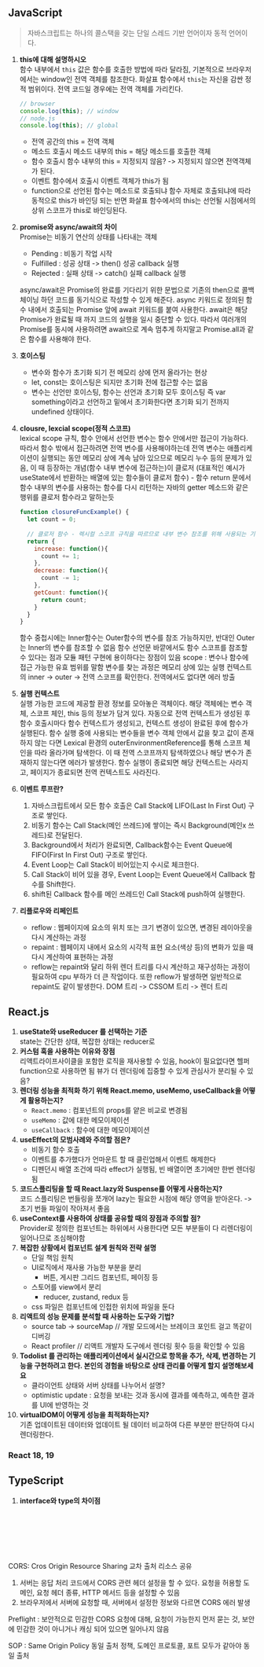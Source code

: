 ## JavaScript

> 자바스크립트는 하나의 콜스택을 갖는 단일 스레드 기반 언어이자 동적 언어이다.

1. **this에 대해 설명하시오**<br/>
   함수 내부에서 `this` 값은 함수를 호출한 방법에 따라 달라짐, 기본적으로 브라우저에서는 window인 전역 객체를 참조한다. 화살표 함수에서 `this`는 자신을 감싼 정적 범위이다. 전역 코드일 경우에는 전역 객체를 가리킨다.

   ```javascript
   // browser
   console.log(this); // window
   // node.js
   console.log(this); // global
   ```

   - 전역 공간의 this = 전역 객체
   - 메소드 호출시 메소드 내부의 this = 해당 메소드를 호출한 객체
   - 함수 호출시 함수 내부의 this = 지정되지 않음? -> 지정되지 않으면 전역객체가 된다.
   - 이벤트 함수에서 호출시 이벤트 객체가 this가 됨
   - function으로 선언된 함수는 메소드로 호출되냐 함수 자체로 호출되냐에 따라 동적으로 this가 바인딩 되는 반면 화살표 함수에서의 this는 선언될 시점에서의 상위 스코프가 this로 바인딩된다.

2. **promise와 async/await의 차이**<br/>
   Promise는 비동기 연산의 상태를 나타내는 객체

   - Pending : 비동기 작업 시작
   - Fulfilled : 성공 상태 -> then() 성공 callback 실행
   - Rejected : 실패 상태 -> catch() 실패 callback 실행

   async/await은 Promise의 완료를 기다리기 위한 문법으로 기존의 then으로 콜백 체이닝 하던 코드를 동기식으로 작성할 수 있게 해준다. async 키워드로 정의된 함수 내에서 호출되는 Promise 앞에 await 키워드를 붙여 사용한다. await은 해당  Promise가 완료될 때 까지 코드의 실행을 일시 중단할 수 있다. 따라서 여러개의 Promise를 동시에 사용하려면 await으로 계속 멈추게 하지말고 Promise.all과 같은 함수를 사용해야 한다.

3. **호이스팅**<br/>

   - 변수와 함수가 초기화 되기 전 메모리 상에 먼저 올라가는 현상
   - let, const는 호이스팅은 되지만 초기화 전에 접근할 수는 없음
   - 변수는 선언만 호이스팅, 함수는 선언과 초기화 모두 호이스팅
     즉 var something이라고 선언하고 밑에서 초기화한다면 초기화 되기 전까지 undefined 상태이다.

4. **clousre, lexcial scope(정적 스코프)**<br/>
   lexical scope 규칙, 함수 안에서 선언한 변수는 함수 안에서만 접근이 가능하다. 따라서 함수 밖에서 접근하려면 전역 변수를 사용해야하는데 전역 변수는 애플리케이션이 실행되는 동안 메모리 상에 계속 남아 있으므로 메모리 누수 등의 문제가 있음, 이 때 등장하는 개념(함수 내부 변수에 접근하는)이 클로저 (대표적인 예시가 useState에서 반환하는 배열에 있는 함수들이 클로저 함수) - 함수 return 문에서 함수 내부의 변수를 사용하는 함수를 다시 리턴하는 자바의 getter 메소드와 같은 행위를 클로저 함수라고 말하는듯
   
   ```javascript
   function closureFuncExample() {
     let count = 0;
     
     // 클로저 함수 - 렉시컬 스코프 규칙을 따르므로 내부 변수 참조를 위해 사용되는 기법
     return {
       increase: function(){
         count += 1;
       },
       decrease: function(){
         count -= 1;
       },
       getCount: function(){
         return count;
       }
     }
   }
   ```
   
   함수 중첩시에는 Inner함수는 Outer함수의 변수를 참조 가능하지만, 반대인 Outer는 Inner의 변수를 참조할 수 없음
   함수 선언문 바깥에서도 함수 스코프를 참조할 수 있다는 점과 모듈 패턴 구현에 용이하다는 장점이 있음
   scope : 변수나 함수에 접근 가능한 유효 범위를 말함
   변수를 찾는 과정은 메모리 상에 있는 실행 컨텍스트의 inner -> outer -> 전역 스코프를 확인한다. 전역에서도 없다면 에러 방출
   
5. **실행 컨텍스트**<br/>
   실행 가능한 코드에 제공할 환경 정보를 모아놓은 객체이다. 해당 객체에는 변수 객체, 스코프 체인, this 등의 정보가 담겨 있다. 자동으로 전역 컨텍스트가 생성된 후 함수 호출시마다 함수 컨텍스트가 생성되고, 컨텍스트 생성이 완료된 후에 함수가 실행된다. 함수 실행 중에 사용되는 변수들을 변수 객체 안에서 값을 찾고 값이 존재하지 않는 다면 Lexical 환경의 outerEnvironmentReference를 통해 스코프 체인을 따라 올라가며 탐색한다. 이 때 전역 스코프까지 탐색하였으나 해당 변수가 존재하지 않는다면 에러가 발생한다. 함수 실행이 종료되면 해당 컨텍스트는 사라지고, 페이지가 종료되면 전역 컨텍스트도 사라진다.

6. **이벤트 루프란?**<br/>

   1. 자바스크립트에서 모든 함수 호출은 Call Stack에 LIFO(Last In First Out) 구조로 쌓인다.
   2. 비동기 함수는 Call Stack(메인 쓰레드)에 쌓이는 즉시 Background(메인x 쓰레드)로 전달된다.
   3. Background에서 처리가 완료되면, Callback함수는 Event Queue에 FIFO(First In First Out) 구조로 쌓인다.
   4. Event Loop는 Call Stack이 비어있는지 수시로 체크한다.
   5. Call Stack이 비어 있을 경우, Event Loop는 Event Queue에서 Callback 함수를 Shift한다.
   6. shift된 Callback 함수를 메인 쓰레드인 Call Stack에 push하여 실행한다.

7. **리플로우와 리페인트**<br/>

   - reflow : 웹페이지에 요소의 위치 또는 크기 변경이 있으면, 변경된 레이아웃을 다시 계산하는 과정
   - repaint : 웹페이지 내에서 요소의 시각적 표현 요소(색상 등)의 변화가 있을 때 다시 계산하여 표현하는 과정
   - reflow는 repaint와 달리 하위 렌더 트리를 다시 계산하고 재구성하는 과정이 필요하여 cpu 부하가 더 큰 작업이다. 또한 reflow가 발생하면 일반적으로 repaint도 같이 발생한다.
     DOM 트리 -> CSSOM 트리 -> 렌더 트리

## React.js

1.  **useState와 useReducer 를 선택하는 기준** <br/>
   state는 간단한 상태, 복잡한 상태는 reducer로 
2. **커스텀 훅을 사용하는 이유와 장점** <br/>
   리액트라이프사이클을 포함한 로직을 재사용할 수 있음, hook이 필요없다면 헬퍼 function으로 사용하면 됨
   뷰가 더 렌더링에 집중할 수 있게 관심사가 분리될 수 있음?
3. **렌더링 성능을 최적화 하기 위해 React.memo, useMemo, useCallback을 어떻게 활용하는지?**<br/>
   - `React.memo` : 컴포넌트의 props를 얕은 비교로 변경됨
   - `useMemo` : 값에 대한 메모이제이션
   - `useCallback` : 함수에 대한 메모이제이션
4. **useEffect의 모범사례와 주의할 점은?** <br/>
   - 비동기 함수 호출
   - 이벤트를 추가했다가 언마운트 할 때 클린업해서 이벤트 해제한다
   - 디펜던시 배열 조건에 따라 effect가 실행됨, 빈 배열이면 초기에만 한번 렌더링됨
5. **코드스플리팅을 할 때 React.lazy와 Suspense를 어떻게 사용하는지?** <br/>
   코드 스플리팅은 번들링을 쪼개어 lazy는 필요한 시점에 해당 영역을 받아온다. -> 초기 번들 파일이 작아져서 좋음
6. **useContext를 사용하여 상태를 공유할 때의 장점과 주의할 점?** <br/>
   Provider로 정의한 컴포넌트는 하위에서 사용한다면 모든 부분들이 다 리렌더링이 일어나므로 조심해야함
7. **복잡한 상황에서 컴포넌트 설계 원칙와 전략 설명** <br/>
   - 단일 책임 원칙
   - UI로직에서 재사용 가능한 부분을 분리
     - 버튼, 게시판 그리드 컴포넌트, 페이징 등
   - 스토어를 view에서 분리
     - reducer, zustand, redux 등
   - css 파일은 컴포넌트에 인접한 위치에 파일을 둔다
8. **리액트의 성능 문제를 분석할 때 사용하는 도구와 기법?** <br/>
   - source tab -> sourceMap // 개발 모드에서는 브레이크 포인트 걸고 똑같이 디버깅
   - React profiler // 리액트 개발자 도구에서 렌더링 횟수 등을 확인할 수 있음
9. **Todolist 를 관리하는 애플리케이션에서 실시간으로 항목을 추가, 삭제, 변경하는 기능을 구현하려고 한다. 본인의 경험을 바탕으로 상태 관리를 어떻게 할지 설명해보세요**<br/>
   - 클라이언트 상태와 서버 상태를 나누어서 설명?
   - optimistic update : 요청을 보내는 것과 동시에 결과를 예측하고, 예측한 결과를 UI에 반영하는 것
10. **virtualDOM이 어떻게 성능을 최적화하는지?**<br/>
    기존 업데이트된 데이터와 업데이트 될 데이터 비교하여 다른 부분만 판단하여 다시 렌더링한다.



### React 18, 19



## TypeScript

1. **interface와 type의 차이점**<br/>





<br/><br/><br/><br/><br/>

CORS: Cros Origin Resource Sharing 교차 출처 리소스 공유

1. 서버는 응답 처리 코드에서 CORS 관련 헤더 설정을 할 수 있다.
   요청을 허용할 도메인, 요청 헤더 종류, HTTP 메서드 등을 설정할 수 있음
2. 브라우저에서 서버에 요청할 때, 서버에서 설정한 정보와 다르면 CORS 에러 발생



Preflight : 보안적으로 민감한 CORS 요청에 대해, 요청이 가능한지 먼저 묻는 것, 보안에 민감한 것이 아니거나 캐싱 되어 있으면 일어나지 않음

SOP : Same Origin Policy 동일 출처 정책, 도메인 프로토콜, 포트 모두가 같아야 동일 출처
